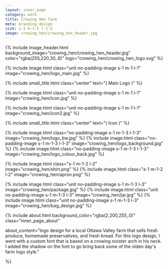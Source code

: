 ```yaml
---
layout: inner_page
category: work
title: Crowing Hen farm
meta: branding design
size: s-1 m-1-2 l-1-2
image: crowing_hen/crowing_hen_header.jpg
---
```

{% include image_header.html background_image="crowing_hen/crowing_hen_header.jpg" color="rgba(255,220,30,.6)" logo="crowing_hen/crowing_hen_logo.svg" %}



{% include image.html class="unit no-padding-image s-1 m-1 l-1" image="crowing_hen/logo_main.jpg" %}

{% include small_title.html class="center" text="( Main Logo )" %}

{% include image.html class="unit no-padding-image s-1 m-1 l-1" image="crowing_hen/icon.jpg" %}

{% include image.html class="unit no-padding-image s-1 m-1 l-1" image="crowing_hen/icon2.jpg" %}

{% include small_title.html class="center" text="( Icon )" %}

{% include image.html class="no-padding-image s-1 m-1-3 l-1-3" image="crowing_hen/logo_bw.jpg" %}
{% include image.html class="no-padding-image s-1 m-1-3 l-1-3" image="crowing_hen/logo_background.jpg" %}
{% include image.html class="no-padding-image s-1 m-1-3 l-1-3" image="crowing_hen/logo_colour_back.jpg" %}

{% include image.html class="s-1 m-1-2 l-2" image="crowing_hen/shirt.png" %}
{% include image.html class="s-1 m-1-2 l-2" image="crowing_hen/apron.png" %}

{% include image.html class="unit no-padding-image s-1 m-1-3 l-3" image="crowing_hen/package.jpg" %}
{% include image.html class="unit no-padding-image s-1 m-1-3 l-3" image="crowing_hen/jar.jpg" %}
{% include image.html class="unit no-padding-image s-1 m-1-3 l-3" image="crowing_hen/bag_design.jpg" %}



{% include about.html background_color="rgba(2,200,255,.0)" class="inner_page_about"

about_content="logo design for a local Ottawa Valley farm that sells fresh produce, homemade preservatives, and fresh bread. For this logo design, I went with a custom font that is based on a crowing rooster arch in his neck. I added the shadow on the font to go bring back some of the olden day's farm logo style." 

%}